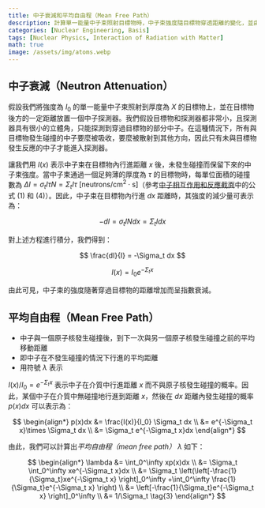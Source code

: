 ```yaml
---
title: 中子衰減和平均自由程（Mean Free Path）
description: 計算單一能量中子束照射目標物時，中子束強度隨目標物穿透距離的變化，並由此推導中子的平均自由程。
categories: [Nuclear Engineering, Basis]
tags: [Nuclear Physics, Interaction of Radiation with Matter]
math: true
image: /assets/img/atoms.webp
---
```

## 中子衰減（Neutron Attenuation）
假設我們將強度為 $I_0$ 的單一能量中子束照射到厚度為 $X$ 的目標物上，並在目標物後方的一定距離放置一個中子探測器。我們假設目標物和探測器都非常小，且探測器具有很小的立體角，只能探測到穿過目標物的部分中子。在這種情況下，所有與目標物發生碰撞的中子要麼被吸收，要麼被散射到其他方向，因此只有未與目標物發生反應的中子才能進入探測器。

讓我們用 $I(x)$ 表示中子束在目標物內行進距離 $x$ 後，未發生碰撞而保留下來的中子束強度。當中子束通過一個足夠薄的厚度為 $\tau$ 的目標物時，每單位面積的碰撞數為 $\Delta I = \sigma_t I\tau N = \Sigma_t I\tau \ \text{[neutrons/cm}^2\cdot\text{s]}$（參考[中子相互作用和反應截面](/posts/Neutron-Interactions-and-Cross-sections/#截面cross-section或微觀截面microscopic-cross-section)中的公式 (1) 和 (4)）。因此，中子束在目標物內行進 $dx$ 距離時，其強度的減少量可表示為：

$$ -dI = \sigma_t IN dx = \Sigma_t I dx \tag{1} $$

對上述方程進行積分，我們得到：

$$ \frac{dI}{I} = -\Sigma_t dx $$

$$ I(x) = I_0e^{-\Sigma_t x} \tag{2} $$

由此可見，中子束的強度隨著穿過目標物的距離增加而呈指數衰減。

## 平均自由程（Mean Free Path）
- 中子與一個原子核發生碰撞後，到下一次與另一個原子核發生碰撞之前的平均移動距離
- 即中子在不發生碰撞的情況下行進的平均距離
- 用符號 $\lambda$ 表示

$I(x)/I_0=e^{-\Sigma_t x}$ 表示中子在介質中行進距離 $x$ 而不與原子核發生碰撞的概率。因此，某個中子在介質中無碰撞地行進到距離 $x$，然後在 $dx$ 距離內發生碰撞的概率 $p(x)dx$ 可以表示為：

$$ \begin{align*}
p(x)dx &= \frac{I(x)}{I_0} \Sigma_t dx
\\ &= e^{-\Sigma_t x}\times \Sigma_t dx
\\ &= \Sigma_t e^{-\Sigma_t x}dx
\end{align*}
$$

由此，我們可以計算出*平均自由程（mean free path）* $\lambda$ 如下：

$$ \begin{align*}
\lambda &= \int_0^\infty xp(x)dx
\\ &= \Sigma_t \int_0^\infty xe^{-\Sigma_t x}dx
\\ &= \Sigma_t \left(\left[-\frac{1}{\Sigma_t}xe^{-\Sigma_t x} \right]_0^\infty +\int_0^\infty \frac{1}{\Sigma_t}e^{-\Sigma_t x} \right)
\\ &= \left[-\frac{1}{\Sigma_t}e^{-\Sigma_t x} \right]_0^\infty
\\ &= 1/\Sigma_t \tag{3}
\end{align*}
$$

